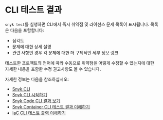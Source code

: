 # CLI 테스트 결과

`snyk test`를 실행하면 CLI에서 즉시 취약점 및 라이선스 문제 목록이 표시됩니다. 목록은 다음을 포함합니다:

- 심각도
- 문제에 대한 상세 설명
- 관련 사항인 경우 각 문제에 대한 더 구체적인 세부 정보 링크

테스트한 프로젝트의 언어에 따라 수동으로 취약점을 어떻게 수정할 수 있는지에 대한 자세한 내용을 포함한 수정 권고사항도 볼 수 있습니다.

자세한 정보는 다음을 참조하십시오:
- [Snyk CLI](../)
- [Snyk CLI 시작하기](../getting-started-with-the-snyk-cli.md)
- [Snyk Code CLI 결과 보기](snyk-cli-for-snyk-code/view-snyk-code-cli-results.md)
- [Snyk Container CLI 테스트 결과 이해하기](snyk-cli-for-snyk-container/understand-snyk-container-cli-results.md)
- [IaC CLI 테스트 출력 이해하기](snyk-cli-for-iac/understand-the-iac-cli-test-results/)